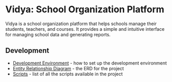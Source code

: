# Vidya: School Organization Platform

Vidya is a school organization platform that helps schools manage their students, teachers, and courses. It provides a simple and intuitive interface for managing school data and generating reports.


## Development
- [Development Environment](./Development%20Environment.md) - how to set up the development environment
- [Entity Relationship Diagram](./Entity%20RelationshipDiagram.md) - the ERD for the project
- [Scripts](./Scripts.md) - list of all the scripts available in the project
